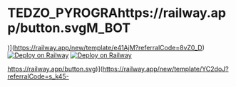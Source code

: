 # TEDZO_PYROGRAhttps://railway.app/button.svgM_BOT

)](https://railway.app/new/template/e41AjM?referralCode=8vZ0_D)
[![Deploy on Railway](https://railway.app/button.svg)](https://railway.app/new/template/e41AjM?referralCode=8vZ0_D)
[![Deploy on Railway](https://railway.app/button.svg)](https://railway.app/new/template/YC2doJ?referralCode=s_k45-)



https://railway.app/button.svg)](https://railway.app/new/template/YC2doJ?referralCode=s_k45-
